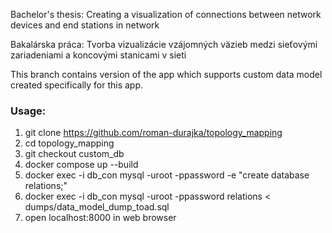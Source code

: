 Bachelor's thesis: Creating a visualization of connections between network devices and end stations in network

Bakalárska práca: Tvorba vizualizácie vzájomných väzieb medzi sieťovými zariadeniami a koncovými stanicami v sieti

This branch contains version of the app which supports custom data model created specifically for this app.

### Usage:
1. git clone https://github.com/roman-durajka/topology_mapping
2. cd topology_mapping
3. git checkout custom_db
4. docker compose up --build
5. docker exec -i db_con mysql -uroot -ppassword -e "create database relations;"
6. docker exec -i db_con mysql -uroot -ppassword relations < dumps/data_model_dump_toad.sql
7. open localhost:8000 in web browser